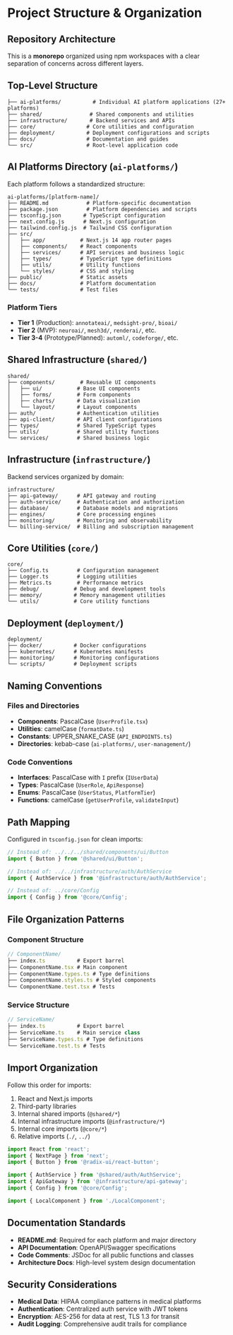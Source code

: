 # Project Structure & Organization

## Repository Architecture

This is a **monorepo** organized using npm workspaces with a clear separation of concerns across different layers.

## Top-Level Structure

```
├── ai-platforms/          # Individual AI platform applications (27+ platforms)
├── shared/               # Shared components and utilities
├── infrastructure/       # Backend services and APIs
├── core/                # Core utilities and configuration
├── deployment/          # Deployment configurations and scripts
├── docs/                # Documentation and guides
└── src/                 # Root-level application code
```

## AI Platforms Directory (`ai-platforms/`)

Each platform follows a standardized structure:

```
ai-platforms/[platform-name]/
├── README.md            # Platform-specific documentation
├── package.json         # Platform dependencies and scripts
├── tsconfig.json       # TypeScript configuration
├── next.config.js      # Next.js configuration
├── tailwind.config.js  # Tailwind CSS configuration
├── src/
│   ├── app/           # Next.js 14 app router pages
│   ├── components/    # React components
│   ├── services/      # API services and business logic
│   ├── types/         # TypeScript type definitions
│   ├── utils/         # Utility functions
│   └── styles/        # CSS and styling
├── public/            # Static assets
├── docs/              # Platform documentation
└── tests/             # Test files
```

### Platform Tiers
- **Tier 1** (Production): `annotateai/`, `medsight-pro/`, `bioai/`
- **Tier 2** (MVP): `neuroai/`, `mesh3d/`, `renderai/`, etc.
- **Tier 3-4** (Prototype/Planned): `automl/`, `codeforge/`, etc.

## Shared Infrastructure (`shared/`)

```
shared/
├── components/        # Reusable UI components
│   ├── ui/           # Base UI components
│   ├── forms/        # Form components
│   ├── charts/       # Data visualization
│   └── layout/       # Layout components
├── auth/             # Authentication utilities
├── api-client/       # API client configurations
├── types/            # Shared TypeScript types
├── utils/            # Shared utility functions
└── services/         # Shared business logic
```

## Infrastructure (`infrastructure/`)

Backend services organized by domain:

```
infrastructure/
├── api-gateway/      # API gateway and routing
├── auth-service/     # Authentication and authorization
├── database/         # Database models and migrations
├── engines/          # Core processing engines
├── monitoring/       # Monitoring and observability
└── billing-service/  # Billing and subscription management
```

## Core Utilities (`core/`)

```
core/
├── Config.ts         # Configuration management
├── Logger.ts         # Logging utilities
├── Metrics.ts        # Performance metrics
├── debug/           # Debug and development tools
├── memory/          # Memory management utilities
└── utils/           # Core utility functions
```

## Deployment (`deployment/`)

```
deployment/
├── docker/          # Docker configurations
├── kubernetes/      # Kubernetes manifests
├── monitoring/      # Monitoring configurations
└── scripts/         # Deployment scripts
```

## Naming Conventions

### Files and Directories
- **Components**: PascalCase (`UserProfile.tsx`)
- **Utilities**: camelCase (`formatDate.ts`)
- **Constants**: UPPER_SNAKE_CASE (`API_ENDPOINTS.ts`)
- **Directories**: kebab-case (`ai-platforms/`, `user-management/`)

### Code Conventions
- **Interfaces**: PascalCase with `I` prefix (`IUserData`)
- **Types**: PascalCase (`UserRole`, `ApiResponse`)
- **Enums**: PascalCase (`UserStatus`, `PlatformTier`)
- **Functions**: camelCase (`getUserProfile`, `validateInput`)

## Path Mapping

Configured in `tsconfig.json` for clean imports:

```typescript
// Instead of: ../../../shared/components/ui/Button
import { Button } from '@shared/ui/Button';

// Instead of: ../../infrastructure/auth/AuthService
import { AuthService } from '@infrastructure/auth/AuthService';

// Instead of: ../core/Config
import { Config } from '@core/Config';
```

## File Organization Patterns

### Component Structure
```typescript
// ComponentName/
├── index.ts          # Export barrel
├── ComponentName.tsx # Main component
├── ComponentName.types.ts # Type definitions
├── ComponentName.styles.ts # Styled components
└── ComponentName.test.tsx # Tests
```

### Service Structure
```typescript
// ServiceName/
├── index.ts          # Export barrel
├── ServiceName.ts    # Main service class
├── ServiceName.types.ts # Type definitions
└── ServiceName.test.ts # Tests
```

## Import Organization

Follow this order for imports:

1. React and Next.js imports
2. Third-party libraries
3. Internal shared imports (`@shared/*`)
4. Internal infrastructure imports (`@infrastructure/*`)
5. Internal core imports (`@core/*`)
6. Relative imports (`./`, `../`)

```typescript
import React from 'react';
import { NextPage } from 'next';
import { Button } from '@radix-ui/react-button';

import { AuthService } from '@shared/auth/AuthService';
import { ApiGateway } from '@infrastructure/api-gateway';
import { Config } from '@core/Config';

import { LocalComponent } from './LocalComponent';
```

## Documentation Standards

- **README.md**: Required for each platform and major directory
- **API Documentation**: OpenAPI/Swagger specifications
- **Code Comments**: JSDoc for all public functions and classes
- **Architecture Docs**: High-level system design documentation

## Security Considerations

- **Medical Data**: HIPAA compliance patterns in medical platforms
- **Authentication**: Centralized auth service with JWT tokens
- **Encryption**: AES-256 for data at rest, TLS 1.3 for transit
- **Audit Logging**: Comprehensive audit trails for compliance